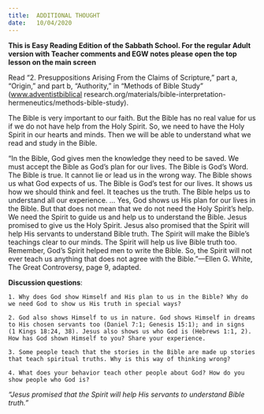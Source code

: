```yaml
---
title:  ADDITIONAL THOUGHT
date:   10/04/2020
---
```


**This is Easy Reading Edition of the Sabbath School. For the regular Adult version with Teacher comments and EGW notes please open the top lesson on the main screen** 

Read “2. Presuppositions Arising From the Claims of Scripture,” part a, “Origin,” and part b, “Authority,” in “Methods of Bible Study” (www.adventistbiblical research.org/materials/bible-interpretation-hermeneutics/methods-bible-study).

The Bible is very important to our faith. But the Bible has no real value for us if we do not have help from the Holy Spirit. So, we need to have the Holy Spirit in our hearts and minds. Then we will be able to understand what we read and study in the Bible.

“In the Bible, God gives men the knowledge they need to be saved. We must accept the Bible as God’s plan for our lives. The Bible is God’s Word. The Bible is true. It cannot lie or lead us in the wrong way. The Bible shows us what God expects of us. The Bible is God’s test for our lives. It shows us how we should think and feel. It teaches us the truth. The Bible helps us to understand all our experience. ... Yes, God shows us His plan for our lives in the Bible. But that does not mean that we do not need the Holy Spirit’s help. We need the Spirit to guide us and help us to understand the Bible. Jesus promised to give us the Holy Spirit. Jesus also promised that the Spirit will help His servants to understand Bible truth. The Spirit will make the Bible’s teachings clear to our minds. The Spirit will help us live Bible truth too. Remember, God’s Spirit helped men to write the Bible. So, the Spirit will not ever teach us anything that does not agree with the Bible.”—Ellen G. White, The Great Controversy, page 9, adapted.

**Discussion questions**:

`1. Why does God show Himself and His plan to us in the Bible? Why do we need God to show us His truth in special ways?`

`2. God also shows Himself to us in nature. God shows Himself in dreams to His chosen servants too (Daniel 7:1; Genesis 15:1); and in signs (1 Kings 18:24, 38). Jesus also shows us who God is (Hebrews 1:1, 2). How has God shown Himself to you? Share your experience.`

`3. Some people teach that the stories in the Bible are made up stories that teach spiritual truths. Why is this way of thinking wrong?`

`4. What does your behavior teach other people about God? How do you show people who God is?`

_“Jesus promised that the Spirit will help His servants to understand Bible truth.”_
